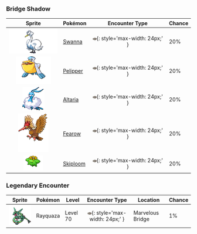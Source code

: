 

### Bridge Shadow

| Sprite | Pokémon | Encounter Type | Chance |
| :---: | --- | :---: | --- |
| ![Swanna](../../assets/sprites/swanna/front.gif "Swanna: It administers sharp, powerful pecks with its bill. It whips its long neck to deliver forceful repeated strikes.") | [Swanna](../../pokemon/swanna.md/) | ![Bridge Shadow](../../assets/encounter_types/bridge_shadow.png){: style='max-width: 24px;' } | 20% |
| ![Pelipper](../../assets/sprites/pelipper/front.gif "Pelipper: It is a messenger of the skies, carrying small Pokémon and eggs to safety in its bill.") | [Pelipper](../../pokemon/pelipper.md/) | ![Bridge Shadow](../../assets/encounter_types/bridge_shadow.png){: style='max-width: 24px;' } | 20% |
| ![Altaria](../../assets/sprites/altaria/front.gif "Altaria: If it bonds with a person, it will gently envelop the friend with its soft wings, then hum.") | [Altaria](../../pokemon/altaria.md/) | ![Bridge Shadow](../../assets/encounter_types/bridge_shadow.png){: style='max-width: 24px;' } | 20% |
| ![Fearow](../../assets/sprites/fearow/front.gif "Fearow: It has the stamina to fly all day on its broad wings. It fights by using its sharp beak.") | [Fearow](../../pokemon/fearow.md/) | ![Bridge Shadow](../../assets/encounter_types/bridge_shadow.png){: style='max-width: 24px;' } | 20% |
| ![Skiploom](../../assets/sprites/skiploom/front.gif "Skiploom: It blooms when the weather warms. It floats in the sky to soak up as much sunlight as possible.") | [Skiploom](../../pokemon/skiploom.md/) | ![Bridge Shadow](../../assets/encounter_types/bridge_shadow.png){: style='max-width: 24px;' } | 20% |

### Legendary Encounter

| Sprite | Pokémon | Level | Encounter Type | Location | Chance |
| :---: | --- | --- | :---: | --- | --- |
| ![Rayquaza](../../assets/sprites/rayquaza/front.gif "Rayquaza: It lives in the ozone layer far above the clouds and cannot be seen from the ground.") | Rayquaza | Level 70 | ![bridge_shadow](../../assets/encounter_types/bridge_shadow.png){: style='max-width: 24px;' } | Marvelous Bridge | 1% |
